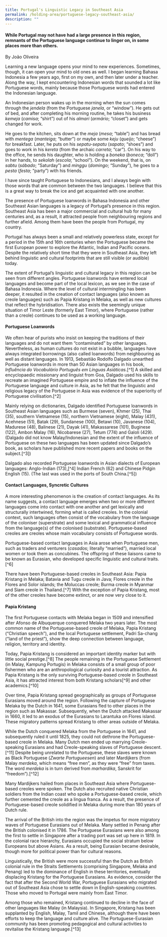 ```yaml
---
title: Portugal's Linguistic Legacy in Southeast Asia
permalink: /holding-area/portuguese-legacy-southeast-asia/
description: ""
---
```

#### While Portugal may not have had a large presence in this region, remnants of the Portuguese language continue to linger on, in some places more than others.
By João Oliveira

Learning a new language opens your mind to new experiences. Sometimes, though, it can open your mind to old ones as well. I began learning Bahasa Indonesia a few years ago, first on my own, and then later under a teacher. Along the way, I kept encountering Indonesian words that sounded a lot like Portuguese words, mainly because those Portuguese words had entered the Indonesian language.

An Indonesian person wakes up in the morning when the sun comes through the *jendela* (from the Portuguese *janela*, or “window”). He gets out of bed, and after completing his morning routine, he takes his business *kemeja* (*camisa*; “shirt”) out of his *almari* (*armário*; “closet”) and gets changed for work.

He goes to the kitchen, sits down at the *meja* (*mesa*; “table”) and has bread with *mentega* (*manteiga*; “butter”) or maybe some *keju* (*queijo*; “cheese”) for breakfast. Later, he puts on his *sepatu-sepatu* (*sapato*; “shoes”) and goes to work in his *kereta* (from the archaic *carreta*; “car”). On his way to the office, he sends his daughter, who is holding a *boneka* (*boneca*; “doll”) in her hands, to *sekolah* (*escola*; “school”). On the weekend, that is, on *sabtu* (*sábado*; “Saturday”) and *minggu* (*domingo*; “Sunday”), he goes to a *pesta* (*festa*; “party”) with his friends.

I have since taught Portuguese to Indonesians, and I always begin with those words that are common between the two languages. I believe that this is a great way to break the ice and get acquainted with one another.

The presence of Portuguese loanwords in Bahasa Indonesia and other Southeast Asian languages is a legacy of Portugal’s presence in this region. Southeast Asia has been a major commercial and cultural hub for many centuries and, as a result, it attracted people from neighbouring regions and further afield. Among them have been the people from Portugal, my country.

Portugal has always been a small and relatively powerless state, except for a period in the 15th and 16th centuries when the Portuguese became the first European power to explore the Atlantic, Indian and Pacific oceans. Despite the relatively short time that they were in Southeast Asia, they left behind linguistic and cultural footprints that are still visible (or audible) today.

The extent of Portugal’s linguistic and cultural legacy in this region can be seen from different angles. Portuguese loanwords have entered local languages and become part of the local lexicon, as we see in the case of Bahasa Indonesia. Where the level of cultural intermingling has been deeper, it resulted in the creation of contact languages (also known as creole languages) such as Papia Kristang in Melaka, as well as new cultures that reflect the hybridisation. There also exists the seemingly unique situation of Timor Leste (formerly East Timor), where Portuguese (rather than a creole) continues to be used as a working language. 

#### Portuguese Loanwords

We often hear of purists who insist on keeping the traditions of their languages and do not want them “contaminated” by other languages. Nevertheless, as human cultures do not exist in a bubble, languages have always integrated borrowings (also called loanwords) from neighbouring as well as distant languages. In 1913, Sebastião Rodolfo Dalgado unearthed Portuguese loanwords in more than 50 Asian languages in his book, *Influência do Vocabulário Português em Línguas Asiáticas*.[^1] A skilled and encyclopaedic missionary and linguist from Goa, Dalgado used his skills to recreate an imagined Portuguese empire and to inflate the influence of the Portuguese language and culture in Asia, as he felt that the linguistic and religious legacy of the Portuguese in Asia was evidence of the superiority of Portuguese civilisation.[^2]

Mainly relying on dictionaries, Dalgado identified Portuguese loanwords in Southeast Asian languages such as Burmese (seven), Khmer (25), Thai (35), southern Vietnamese (15), northern Vietnamese (eight), Malay (431), Acehnese (51), Batak (29), Sundanese (100), Betawi (10), Javanese (104), Madurese (48), Balinese (21), Dayak (41), Makassarese (101), Buginese (122), Ambon Malay (16), Nicobarese (27), Tetum (774) and Galoli (429). (Dalgado did not know Malay/Indonesian and the extent of the influence of Portuguese on these two languages has been updated since Dalgado’s book, as scholars have published more recent papers and books on the subject.[^3])

Dalgado also recorded Portuguese loanwords in Asian dialects of European languages: Anglo-Indian (173),[^4] Indian French (62) and Chinese Pidgin English (15). (The last was used in the ports of South China.[^5])

#### Contact Languages, Syncretic Cultures

A more interesting phenomenon is the creation of contact languages. As its name suggests, a contact language emerges when two or more different languages come into contact with one another and get lexically and structurally intertwined, forming what is called creoles. In the colonial context, such languages often consist of the vocabulary from the language of the coloniser (superstrate) and some lexical and grammatical influence from the language(s) of the colonised (substrate). Portuguese-based creoles are creoles whose main vocabulary consists of Portuguese words.

Portuguese-based contact languages in Asia arose when Portuguese men, such as traders and venturers (*casados*; literally “married”), married local women or took them as concubines. The offspring of these liaisons came to be known as Eurasian, who developed specific linguistic and cultural traits.[^6]

There have been Portuguese-based creoles in Southeast Asia: Papia Kristang in Melaka; Batavia and Tugu creole in Java; Flores creole in the Flores and Solor islands; the Moluccas creole; Burma creole in Myanmar and Siam creole in Thailand.[^7] With the exception of Papia Kristang, most of the other creoles have become extinct, or are now very close to it.

#### Papia Kristang

The first Portuguese contacts with Melaka began in 1509 and intensified after Afonso de Albuquerque conquered Melaka two years later. The most common name of the Portuguese-based creole of Melaka, Papia Kristang (“Christian speech”), and the local Portuguese settlement, Padri Sa-chang (“land of the priest”), show the deep connection between language, religion, territory and identity.

Today, Papia Kristang is considered an important identity marker but with little social prestige.[^8] The people remaining in the Portuguese Settlement (in Malay, Kampung Portugis) in Melaka consists of a small group of poor fishermen who are an anthropological curiosity and a tourist attraction. As Papia Kristang is the only surviving Portuguese-based creole in Southeast Asia, it has attracted interest from both Kristang scholars[^9] and other academics.[^10]

Over time, Papia Kristang spread geographically as groups of Portuguese Eurasians moved around the region. Following the capture of Portuguese Melaka by the Dutch in 1641, some Eurasians fled to other places in the region such as Makassar. Subsequently, when the Dutch attacked Makassar in 1660, it led to an exodus of the Eurasians to Larantuka on Flores island. These migratory patterns spread Kristang to other areas outside of Melaka.

While the Dutch conquered Melaka from the Portuguese in 1641, and subsequently ruled it until 1825, they could not dethrone the Portuguese-based creole in Melaka. Many Dutch men ended up marrying Creole-speaking Eurasians and had Creole-speaking slaves of Portuguese descent.[^11] Despite being unrelated to the Portuguese, these slaves were known as Black Portuguese (*Zwarte Portugueesen*) and later Mardijkers (from Malay *merdeka*, which means “free men”, as they were “free” from taxes. The word *merdeka* is in turn derived from *marhardika*, Sanskrit for “freedom”).[^12]

Many Mardijkers hailed from places in Southeast Asia where Portuguese-based creoles were spoken. The Dutch also recruited native Christian soldiers from the Indian coast who spoke a Portuguese-based creole, which further cemented the creole as a lingua franca. As a result, the presence of Portuguese-based creole solidified in Melaka during more than 180 years of Dutch rule.

The arrival of the British into the region was the impetus for more migratory waves of Portuguese Eurasians out of Melaka. Many settled in Penang after the British colonised it in 1786. The Portuguese Eurasians were also among the first to settle in Singapore after a trading port was set up here in 1819. In the colonial race hierarchy, Eurasians occupied the social stratum below Europeans but above Asians. As a result, being Eurasian became desirable, though more for political power than for cultural reasons.

Linguistically, the British were more successful than the Dutch as British colonial rule in the Straits Settlements (comprising Singapore, Melaka and Penang) led to the dominance of English in these territories, eventually displacing Kristang for the Portuguese Eurasians. As evidence, consider the fact that after the Second World War, Portuguese Eurasians who migrated out of Southeast Asia chose to settle down in English-speaking countries. Those who moved to Portugal were mainly from East Timor.

Among those who remained, Kristang continued to decline in the face of other languages like Malay (in Malaysia). In Singapore, Kristang has been supplanted by English, Malay, Tamil and Chinese, although there have been efforts to keep the language and culture alive. The Portuguese-Eurasian community has been promoting pedagogical and cultural activities to revitalise the Kristang language.[^13]